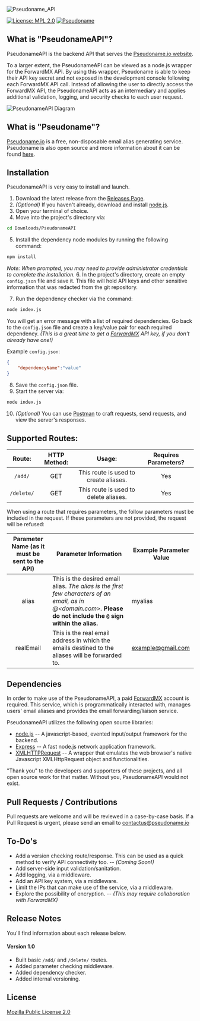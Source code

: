 ![Pseudoname_API][logo]

[![License: MPL 2.0](https://img.shields.io/badge/License-MPL%202.0-brightgreen.svg)](https://github.com/ZacharyDavidSaunders/PseudonameAPI/blob/master/LICENSE) [![Pseudoname](https://img.shields.io/website-Online-Offline-limeGreen-red/https/pseudoname.io.svg?label=Pseudoname%20Website&style=flat)](https://pseudoname.io)

## What is "PseudonameAPI"?

PseudonameAPI is the backend API that serves the [Pseudoname.io website](https://pseudoname.io).

To a larger extent, the PseudonameAPI can be viewed as a node.js wrapper for the ForwardMX API. By using this wrapper, Pseudoname is able to keep their API key secret and not exposed in the development console following each ForwardMX API call. Instead of allowing the user to directly access the ForwardMX API, the PseudonameAPI acts as an intermediary and applies additional validation, logging, and security checks to each user request.

![PseudonameAPI Diagram][PseudonameAPI Diagram]

## What is "Pseudoname"?

[Pseudoname.io][Pseudoname site] is a free, non-disposable email alias generating service. Pseudoname is also open source and more information about it can be found [here](https://github.com/ZacharyDavidSaunders/pseudoname).

## Installation
PseudonameAPI is very easy to install and launch.
1.  Download the latest release from the [Releases Page][Releases Page].
2.  _(Optional)_ If you haven't already, download and install [node.js].
3.  Open your terminal of choice.
4.  Move into the project's directory via:
```sh
cd Downloads/PseudonameAPI
```
5.  Install the dependency node modules by running the following command:
```sh
npm install
```
_Note: When prompted, you may need to provide administrator credentials to complete the installation._
6. In the project's directory, create an empty `config.json` file and save it. This file will hold API keys and other sensitive information that was redacted from the git repository.

7.  Run the dependency checker via the command:
```sh
node index.js
```
You will get an error message with a list of required dependencies. Go back to the `config.json` file and create a key/value pair for each required dependency. _(This is a great time to get a [ForwardMX] API key, if you don't already have one!)_

Example `config.json`:
```json
{
    "dependencyName":"value"
}
```
8. Save the `config.json` file.
9. Start the server via:
```sh
node index.js
```
10. _(Optional)_ You can use [Postman][Postman] to craft requests, send requests, and view the server's responses.

## Supported Routes:

| Route: | HTTP Method: | Usage: | Requires Parameters? |
|:----------:|:------------:|:-------------------------------------:|:--------------------:|
| `/add/` | GET | This route is used to create aliases. | Yes |
| `/delete/` | GET | This route is used to delete aliases. | Yes |

When using a route that requires parameters, the follow parameters must be included in the request. If these parameters are not provided, the request will be refused:

| Parameter Name (as it must be sent to the API) | Parameter Information | Example Parameter Value |
|:----------------------------------------------:|-------------------------------------------------------------------------------------------------------------------------------------------------------|-------------------------|
| alias | This is the desired email alias. _The alias is the first few characters of an email, as in <alias>@<domain.com>._ **Please do not include the `@` sign within the alias.**  | myalias |
| realEmail | This is the real email address in which the emails destined to the aliases will be forwarded to. | example@gmail.com |

## Dependencies
In order to make use of the PseudonameAPI, a paid [ForwardMX] account is required. This service, which is programmatically interacted with, manages users' email aliases and provides the email forwarding/liaison service.

PseudonameAPI utilizes the following open source libraries:
* [node.js] -- A javascript-based, evented input/output framework for the backend.
* [Express] -- A fast node.js network application framework.
* [XMLHTTPRequest] -- A wrapper that emulates the web browser's native Javascript XMLHttpRequest object and functionalities.

"Thank you" to the developers and supporters of these projects, and all open source work for that matter. Without you, PseudonameAPI would not exist.

## Pull Requests / Contributions

Pull requests are welcome and will be reviewed in a case-by-case basis. If a Pull Request is urgent, please send an email to contactus@pseudoname.io

## To-Do's
 - Add a version checking route/response. This can be used as a quick method to verify API connectivity too. --  _(Coming Soon!)_
 - Add server-side input validation/sanitation.
 - Add logging, via a middleware.
 - Add an API key system, via a middleware.
 - Limit the IPs that can make use of the service, via a middleware.
 - Explore the possibility of encryption. --  _(This may require collaboration with ForwardMX)_

## Release Notes
You'll find information about each release below.
#### Version 1.0
* Built basic `/add/` and `/delete/` routes.
* Added parameter checking middleware.
* Added dependency checker.
* Added internal versioning.

## License

[Mozilla Public License 2.0]

   [node.js]: <http://nodejs.org>
   [express]: <http://expressjs.com>
   [ForwardMX]: <https://forwardmx.io/>
   [logo]: https://i.imgur.com/SSY4Rq3.jpg
   [PseudonameAPI Diagram]: https://i.imgur.com/Y5fKw3d.jpg
   [Mozilla Public License 2.0]: https://github.com/ZacharyDavidSaunders/PseudonameAPI/blob/master/LICENSE
   [Releases Page]: https://github.com/ZacharyDavidSaunders/PseudonameAPI/releases
   [Pseudoname site]: https://pseudoname.io
   [Postman]:https://www.getpostman.com/
   [XMLHTTPRequest]:https://www.npmjs.com/package/xmlhttprequest
